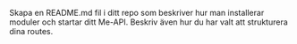 Skapa en README.md fil i ditt repo som beskriver hur man installerar moduler och startar ditt Me-API. Beskriv även hur du har valt att strukturera dina routes.